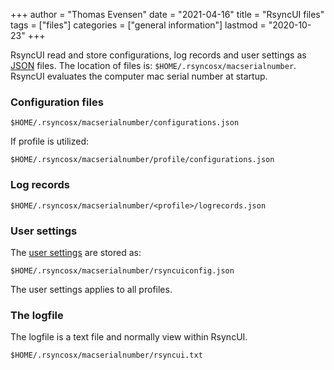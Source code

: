 +++
author = "Thomas Evensen"
date = "2021-04-16"
title =  "RsyncUI files"
tags = ["files"]
categories = ["general information"]
lastmod = "2020-10-23"
+++

RsyncUI read and store configurations, log records and user settings as [JSON](https://en.wikipedia.org/wiki/JSON) files. The location of files is: `$HOME/.rsyncosx/macserialnumber`. RsyncUI evaluates the computer mac serial number at startup.

### Configuration files

`$HOME/.rsyncosx/macserialnumber/configurations.json`

If profile is utilized:

`$HOME/.rsyncosx/macserialnumber/profile/configurations.json`

### Log records

`$HOME/.rsyncosx/macserialnumber/<profile>/logrecords.json`

### User settings

The [user settings](/docs/settings/) are stored as:

`$HOME/.rsyncosx/macserialnumber/rsyncuiconfig.json`

The user settings applies to all profiles.

### The logfile

The logfile is a text file and normally view within RsyncUI.

`$HOME/.rsyncosx/macserialnumber/rsyncui.txt`

